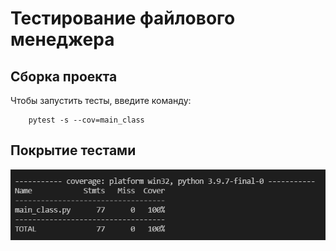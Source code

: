 # Тестирование файлового менеджера

## Сборка проекта

Чтобы запустить тесты, введите команду:

```
	pytest -s --cov=main_class
```

## Покрытие тестами

![image](./Покрытие.png)

## 